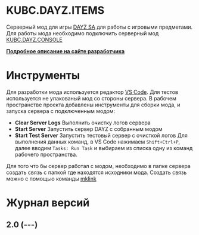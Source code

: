 # KUBC.DAYZ.ITEMS
Серверный мод для игры [DAYZ SA](https://dayz.com/) для работы с игровыми предметами. Для работы мода необходимо подключить серверный мод [KUBC.DAYZ.CONSOLE](https://github.com/kubcoder/KUBC.DAYZ.CONSOLE)

**[Подробное описание на сайте разработчика](https://kubcoder.ru)**


# Инструменты
Для разработки мода используется редактор [VS Code](https://code.visualstudio.com/). Для тестов используется не упакованый мод со стороны сервера.
В рабочем пространстве проекта добавлены инструменты для сборки мода, и запуска сервера с подключенным модом:
- **Clear Server Logs** Выполнить очистку логов сервера
- **Start Server** Запустить сервер DAYZ с собранным модом
- **Start Test Server** Запустить тестовый сервер с очисткой логов
Для выполнения данных команд, в VS Code нажимаем `Shift+Ctrl+P`, далее вводим `Tasks: Run Task` и выбираем из списка одну из команд рабочего пространства.

Для того что бы сервер работал с модом, необходимо в папке сервера создать связь с папкой где находятся исходники мода. Создать связь можно с помощью команды [mklink](https://learn.microsoft.com/ru-ru/windows-server/administration/windows-commands/mklink)

# Журнал версий

## 2.0 (---)
